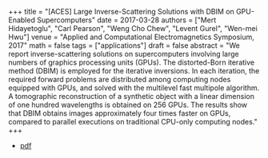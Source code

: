 +++
title = "[ACES] Large Inverse-Scattering Solutions with DBIM on GPU-Enabled Supercomputers"
date = 2017-03-28
authors = ["Mert Hidayetoglu", "Carl Pearson", "Weng Cho Chew", "Levent Gurel", "Wen-mei Hwu"]
venue = "Applied and Computational Electromagnetics Symposium, 2017"
math = false
tags = ["applications"]
draft = false
abstract = "We report inverse-scattering solutions on supercomputers involving large numbers of graphics processing units (GPUs). The distorted-Born iterative method (DBIM) is employed for the iterative inversions. In each iteration, the required forward problems are distributed among computing nodes equipped with GPUs, and solved with the multilevel fast multipole algorithm. A tomographic reconstruction of a synthetic object with a linear dimension of one hundred wavelengths is obtained on 256 GPUs. The results show that DBIM obtains images approximately four times faster on GPUs, compared to parallel executions on traditional CPU-only computing nodes."
+++

* [pdf](/pdf/2017aces-dbim.pdf)